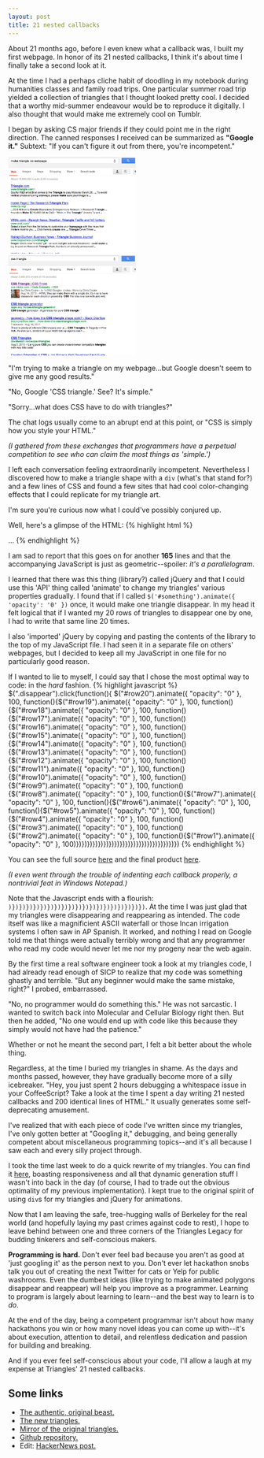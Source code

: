 ```yaml
---
layout: post
title: 21 nested callbacks
---
```


About 21 months ago, before I even knew what a callback was, I
built my first webpage. In honor of its 21 nested callbacks, I think it's about
time I finally take a second look at it.

At the time I had a perhaps cliche habit of doodling in my
notebook during humanities classes and family road trips. One particular
summer road trip yielded a collection of triangles that I thought looked pretty
cool. I decided that a worthy mid-summer endeavour would be to reproduce it
digitally. I also thought that would make me extremely cool on Tumblr.

I began by asking CS major friends if they could point me in the right
direction. The canned responses I received can be summarized as
**"Google it."** Subtext: "If you can't figure it out from there, you're
incompetent."

<img src="/images/triangles.png" width="260"><img src="/images/triangles2.png" width="260">

"I'm trying to make a triangle on my webpage...but Google doesn't seem to
give me any good results."

"No, Google 'CSS triangle.' See? It's simple."

"Sorry...what does CSS have to do with triangles?"

The chat logs usually come to an abrupt end at this point, or "CSS is simply how
you style your HTML."

*(I gathered from these exchanges that programmers have a perpetual competition
to see who can claim the most things as 'simple.')*

I left each conversation feeling extraordinarily incompetent.
Nevertheless I discovered how to make a triangle shape with a `div` (what's
that stand for?) and a few lines of CSS and found a few sites that had cool
color-changing effects that I could replicate for my triangle art.

I'm sure you're curious now what I could've possibly conjured up.

Well, here's a glimpse of the HTML:
{% highlight html %}
<div id="row1">
  <div class="btri"></div>
  <div class="tri"></div>
  <div class="tri"></div>
  <div class="tri"></div>
  <div class="emp"></div>
  <div class="tri"></div>
  <div class="tri"></div>
</div>
<div id="row2">
  <div class="tri"></div>
  <div class="tri"></div>
  <div class="tri"></div>
  <div class="tri"></div>
  <div class="tri"></div>

  ...
{% endhighlight %}

I am sad to report that this goes on for another **165** lines and that the
accompanying JavaScript is just as geometric--spoiler: *it's a parallelogram*.

I learned that there was this thing (library?) called jQuery and that I could
use this 'API' thing called 'animate' to change my triangles' various properties
gradually. I found that if I called `$('#something').animate({ 'opacity': '0' })`
once, it would make one triangle disappear. In my head it felt logical
that if I wanted my 20 rows of triangles to disappear one by one, I had to write
that same line 20 times.

I also 'imported' jQuery by copying and pasting the contents of the library to the
top of my JavaScript file. I had seen it in a separate file on others' webpages,
but I decided to keep all my JavaScript in one file for no particularly good
reason.

If I wanted to lie to myself, I could say that I chose the most optimal way to
code: in the *hard* fashion.
{% highlight javascript %}
$(".disappear").click(function(){
  $("#row20").animate({ "opacity": "0" },
    100,
    function(){$("#row19").animate({ "opacity": "0" },
      100,
      function(){$("#row18").animate({ "opacity": "0" },
        100,
        function(){$("#row17").animate({ "opacity": "0" },
          100,
          function(){$("#row16").animate({ "opacity": "0" },
            100,
            function(){$("#row15").animate({ "opacity": "0" },
              100,
              function(){$("#row14").animate({ "opacity": "0" },
                100,
                function(){$("#row13").animate({ "opacity": "0" },
                  100,
                  function(){$("#row12").animate({ "opacity": "0" },
                    100,
                    function(){$("#row11").animate({ "opacity": "0" },
                      100,
                      function(){$("#row10").animate({ "opacity": "0" },
                        100,
                        function(){$("#row9").animate({ "opacity": "0" },
                          100,
                          function(){$("#row8").animate({ "opacity": "0" },
                            100,
                            function(){$("#row7").animate({ "opacity": "0" },
                              100,
                              function(){$("#row6").animate({ "opacity": "0" },
                                100,
                                function(){$("#row5").animate({ "opacity": "0" },
                                  100,
                                  function(){$("#row4").animate({ "opacity": "0" },
                                    100,
                                    function(){$("#row3").animate({ "opacity": "0" },
                                      100,
                                      function(){$("#row2").animate({ "opacity": "0" },
                                        100,
                                        function(){$("#row1").animate({ "opacity": "0" },
                                          100)})})})})})})})})})})})})})})})})})})})
{% endhighlight %}

You can see the full source
[here](/assets/da.js) and the final product
[here](/assets/divart.html).

*(I even went through the trouble of indenting each callback properly, a
nontrivial feat in Windows Notepad.)*

Note that the Javascript ends with a flourish:
`)})})})})})})})})})})})})})})})})})})})`. At the time I was just glad that my
triangles were disappearing and reappearing as intended. The code itself was
like a magnificient ASCII waterfall or those Incan irrigation systems I often
saw in AP Spanish. It worked, and nothing I read on Google told me that things
were actually terribly wrong and that any programmer who read my code would
never let me nor my progeny near the web again.

By the first time a real software engineer took a look at my triangles code, I
had already read enough of SICP to realize that my code was something ghastly
and terrible. "But any beginner would make the same mistake, right?" I probed,
embarrassed.

"No, no programmer would do something this." He was not sarcastic. I wanted to
switch back into Molecular and Cellular Biology right then. But then he added,
"No one would end up with code like this because they simply would not have had
the patience."

Whether or not he meant the second part, I felt a bit better about the whole
thing.

Regardless, at the time I buried my triangles in shame. As the days and months
passed, however, they have gradually become more of a silly icebreaker. "Hey,
you just spent 2 hours debugging a whitespace issue in your CoffeeScript? Take a
look at the time I spent a day writing 21 nested callbacks and 200 identical
lines of HTML." It usually generates some self-deprecating amusement.

I've realized that with each piece of code I've written since my triangles, I've
only gotten better at "Googling it," debugging, and being generally competent
about miscellaneous programming topics--and it's all because I saw each and
every silly project through.

I took the time last week to do a quick rewrite of my triangles. You can find it
[here](/assets/triangles.html), boasting responsiveness and all that dynamic
generation stuff I wasn't into back in the day (of course, I had to trade out
the obvious optimality of my previous implementation). I kept true to the
original spirit of using `div`s for my triangles and jQuery for animations.

Now that I am leaving the safe, tree-hugging walls of Berkeley for the real
world (and hopefully laying my past crimes against code to rest), I hope to
leave behind between one and three corners of the Triangles Legacy for budding
tinkerers and self-conscious makers.

**Programming is hard.** Don't ever feel bad because you aren't as good at 'just
googling it' as the person next to you. Don't ever let hackathon snobs talk you
out of creating the next Twitter for cats or Yelp for public washrooms. Even the
dumbest ideas (like trying to make animated polygons disappear and reappear)
will help you improve as a programmer. Learning to program is largely about
learning to learn--and the best way to learn is to *do*.

At the end of the day, being a competent programmar isn't about how many
hackathons you win or how many novel ideas you can come up with--it's about
execution, attention to detail, and relentless dedication and passion for
building and breaking.

And if you ever feel self-conscious about your code, I'll allow a laugh at my
expense at Triangles' 21 nested callbacks.


## Some links
- [The authentic, original beast.](http://hazelcough.zxq.net/divart.html)
- [The new triangles.](/assets/triangles.html)
- [Mirror of the original triangles.](/assets/divart.html)
- [Github repository.](https://github.com/michellebu/triangles)
- Edit: [HackerNews post.](https://news.ycombinator.com/item?id=5447287)
